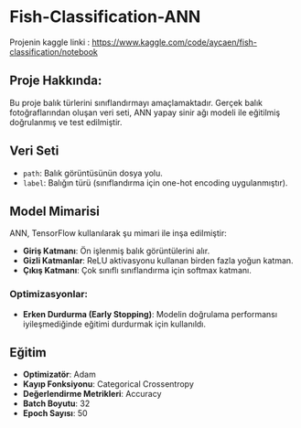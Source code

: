 # Fish-Classification-ANN
Projenin kaggle linki : https://www.kaggle.com/code/aycaen/fish-classification/notebook
## Proje Hakkında:
Bu proje balık türlerini sınıflandırmayı amaçlamaktadır. Gerçek balık fotoğraflarından oluşan veri seti, ANN yapay sinir ağı modeli ile eğitilmiş doğrulanmış ve test edilmiştir.
## Veri Seti
- `path`: Balık görüntüsünün dosya yolu.
- `label`: Balığın türü (sınıflandırma için one-hot encoding uygulanmıştır).

## Model Mimarisi
ANN, TensorFlow kullanılarak şu mimari ile inşa edilmiştir:
- **Giriş Katmanı**: Ön işlenmiş balık görüntülerini alır.
- **Gizli Katmanlar**: ReLU aktivasyonu kullanan birden fazla yoğun katman.
- **Çıkış Katmanı**: Çok sınıflı sınıflandırma için softmax katmanı.

### Optimizasyonlar:
- **Erken Durdurma (Early Stopping)**: Modelin doğrulama performansı iyileşmediğinde eğitimi durdurmak için kullanıldı.
## Eğitim
- **Optimizatör**: Adam
- **Kayıp Fonksiyonu**: Categorical Crossentropy
- **Değerlendirme Metrikleri**: Accuracy
- **Batch Boyutu**: 32
- **Epoch Sayısı**: 50
 
